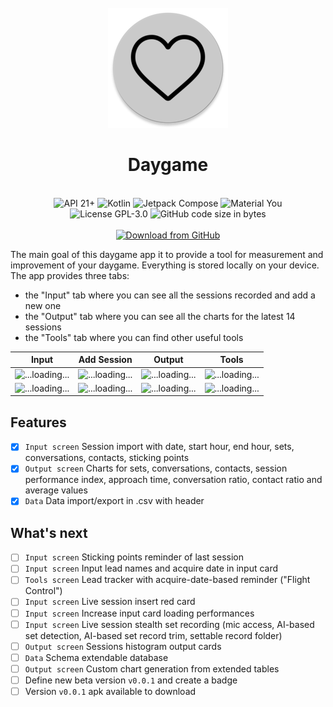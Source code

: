 <div align="center">
<br />
<img src="app/src/main/res/mipmap-xxxhdpi/ic_launcher_round.png" />
</div>

<h1 align="center">Daygame</h1>

<br />

<div align="center">
  <img alt="API 21+" src="https://img.shields.io/badge/Api%2021+-50f270?logo=android&logoColor=black&style=for-the-badge"/>
  <img alt="Kotlin" src="https://img.shields.io/badge/Kotlin-a503fc?logo=kotlin&logoColor=white&style=for-the-badge"/>
  <img alt="Jetpack Compose" src="https://img.shields.io/static/v1?style=for-the-badge&message=Jetpack+Compose&color=4285F4&logo=Jetpack+Compose&logoColor=FFFFFF&label="/>
  <img alt="Material You" src="https://custom-icon-badges.demolab.com/badge/material%20you-lightblue?style=for-the-badge&logoColor=333&logo=material-you"/>
  <br />
  <img src="https://img.shields.io/github/license/barryburgle/daygame-app?style=for-the-badge" alt="License GPL-3.0" />
  <img src="https://img.shields.io/github/languages/code-size/barryburgle/daygame-app?style=for-the-badge" alt="GitHub code size in bytes" />
  <br /><br />
  <a href="https://github.com/barryburgle/daygame-app/releases/latest">
      <img src="https://img.shields.io/github/v/release/barryburgle/daygame-app?color=purple&include_prereleases&logo=github&style=for-the-badge" alt="Download from GitHub" />
  </a>
</div>

The main goal of this daygame app it to provide a tool for measurement and improvement of your daygame.
Everything is stored locally on your device. The app provides three tabs: 
- the "Input" tab where you can see all the sessions recorded and add a new one
- the "Output" tab where you can see all the charts for the latest 14 sessions
- the "Tools" tab where you can find other useful tools

| Input                                                                                                                        | Add Session                                                                                                                  | Output                                                                                                                        | Tools                                                                                                                       |
|------------------------------------------------------------------------------------------------------------------------------|------------------------------------------------------------------------------------------------------------------------------|-------------------------------------------------------------------------------------------------------------------------------|-----------------------------------------------------------------------------------------------------------------------------|
| ![...loading...](https://github.com/barryburgle/game-app/blob/main/resources/screen/input/input_screen_v_1_b.png?raw=true)   | ![...loading...](https://github.com/barryburgle/game-app/blob/main/resources/screen/input/input_dialog_v_1_b.png?raw=true)   | ![...loading...](https://github.com/barryburgle/game-app/blob/main/resources/screen/input/output_screen_v_1_b.png?raw=true)   | ![...loading...](https://github.com/barryburgle/game-app/blob/main/resources/screen/input/tool_screen_v_1_b.png?raw=true)   |
| ![...loading...](https://github.com/barryburgle/game-app/blob/main/resources/screen/input/input_screen_v_1_w.png?raw=true)   | ![...loading...](https://github.com/barryburgle/game-app/blob/main/resources/screen/input/input_dialog_v_1_w.png?raw=true)   | ![...loading...](https://github.com/barryburgle/game-app/blob/main/resources/screen/input/output_screen_v_1_w.png?raw=true)   | ![...loading...](https://github.com/barryburgle/game-app/blob/main/resources/screen/input/tool_screen_v_1_w.png?raw=true)   |

## Features
- [x] `Input screen` Session import with date, start hour, end hour, sets, conversations, contacts, sticking points
- [x] `Output screen` Charts for sets, conversations, contacts, session performance index, approach time, conversation ratio, contact ratio and average values
- [x] `Data` Data import/export in .csv with header

## What's next

- [ ] `Input screen` Sticking points reminder of last session
- [ ] `Input screen` Input lead names and acquire date in input card
- [ ] `Tools screen` Lead tracker with acquire-date-based reminder ("Flight Control")
- [ ] `Input screen` Live session insert red card
- [ ] `Input screen` Increase input card loading performances
- [ ] `Input screen` Live session stealth set recording (mic access, AI-based set detection, AI-based set record trim, settable record folder)
- [ ] `Output screen` Sessions histogram output cards
- [ ] `Data` Schema extendable database
- [ ] `Output screen` Custom chart generation from extended tables
- [ ] Define new beta version `v0.0.1` and create a badge
- [ ] Version `v0.0.1` apk available to download